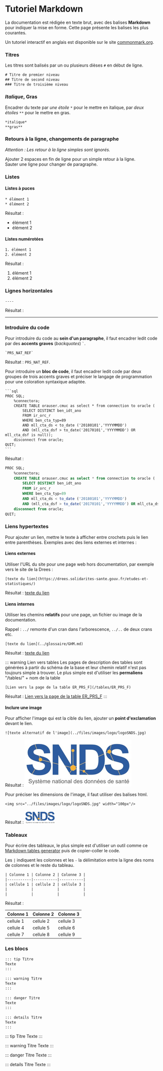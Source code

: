 # Tutoriel Markdown
<!-- SPDX-License-Identifier: MPL-2.0 -->

La documentation est rédigée en texte brut, avec des balises **Markdown** pour indiquer la mise en forme. Cette page présente les balises les plus courantes. 

Un tutoriel interactif en anglais est disponible sur le site [commonmark.org](https://commonmark.org/help/).

### Titres
 
Les titres sont balisés par un ou plusieurs dièses `#` en début de ligne.

```
# Titre de premier niveau
## Titre de second niveau
### Titre de troisième niveau
```

### *Italique*, **Gras**

Encadrer du texte par *une étoile* `*` pour le mettre en italique, 
par *deux étoiles* `**` pour le mettre en gras.

```
*italique*
**gras**
```

### Retours à la ligne, changements de paragraphe

*Attention : Les retour à la ligne simples sont ignorés.*

Ajouter 2 espaces en fin de ligne pour un simple retour à la ligne.  
Sauter une ligne pour changer de paragraphe.

### Listes
#### Listes à puces
```
* élément 1
* élément 2
```
Résultat : 
* élément 1
* élément 2

#### Listes numérotées
```
1. élément 1
2. élément 2
```
Résultat : 
1. élément 1
2. élément 2


### Lignes horizontales
```
----
```
Résultat :

----


### Introduire du code
Pour introduire du code au **sein d'un paragraphe**, il faut encadrer ledit code par des **accents graves** (*backquotes*) `` ` ``.
```
`PRS_NAT_REF`
```
Résultat : ``` PRS_NAT_REF ```.

Pour introduire un **bloc de code**, il faut encadrer ledit code par deux groupes de trois accents graves et préciser le langage de programmation pour une coloration syntaxique adaptée.

````
```sql
PROC SQL;
    %connectora;
    CREATE TABLE orauser.cmuc as select * from connection to oracle (
        SELECT DISTINCT ben_idt_ano
        FROM ir_orc_r
        WHERE ben_cta_typ=89
        AND mll_cta_ds < to_date ('20180101','YYYYMMDD')
        AND (mll_cta_dsf > to_date('20170101','YYYYMMDD') OR mll_cta_dsf is null));
    disconnect from oracle;
QUIT;
```
````

Résultat :
```sql
PROC SQL;
    %connectora;
    CREATE TABLE orauser.cmuc as select * from connection to oracle (
        SELECT DISTINCT ben_idt_ano
        FROM ir_orc_r
        WHERE ben_cta_typ=89
        AND mll_cta_ds < to_date ('20180101','YYYYMMDD')
        AND (mll_cta_dsf > to_date('20170101','YYYYMMDD') OR mll_cta_dsf is null));
    disconnect from oracle;
QUIT;
```

### Liens hypertextes
Pour ajouter un lien, mettre le texte à afficher entre crochets puis le lien entre parenthèses. Exemples avec des liens externes et internes :

#### Liens externes
Utiliser l'URL du site pour une page web hors documentation, par exemple vers le site de la Drees :
```
[texte du lien](https://drees.solidarites-sante.gouv.fr/etudes-et-statistiques/)
```
Résultat : [texte du lien](https://drees.solidarites-sante.gouv.fr/etudes-et-statistiques/)

#### Liens internes
Utiliser les chemins **relatifs** pour une page, un fichier ou image de la documentation.

Rappel : `../` remonte d'un cran dans l'arborescence, `../..` de deux crans etc.

```
[texte du lien](../glossaire/GHM.md)
```
Résultat : [texte du lien](../glossaire/GHM.md)

::: warning Lien vers tables
Les pages de description des tables sont générées à partir du schéma de la base et leur chemin relatif n'est pas toujours simple à trouver.
Le plus simple est d'utiliser les **permaliens** "/tables/" + nom de la table
```
[Lien vers la page de la table ER_PRS_F](/tables/ER_PRS_F)
```
Résultat : [Lien vers la page de la table ER_PRS_F](/tables/ER_PRS_F)
:::

#### Inclure une image
Pour afficher l'image qui est la cible du lien, ajouter un **point d'exclamation** devant le lien.

```
![texte alternatif de l'image](../files/images/logo/logoSNDS.jpg)
```
Résultat : ![texte alternatif de l'image](../files/images/logo/logoSNDS.jpg)

Pour préciser les dimensions de l'image, il faut utiliser des balises html.
```
<img src="../files/images/logo/logoSNDS.jpg" width="100px"/>
```
Résultat : <img src="../files/images/logo/logoSNDS.jpg" width="100px"/>

### Tableaux

Pour écrire des tableaux, le plus simple est d'utiliser un outil comme ce
[Markdown tables generator](https://www.tablesgenerator.com/markdown_tables#) puis de copier-coller le code.

Les `|` indiquent les colonnes et les `-` la délimitation entre la ligne des noms de colonnes et le reste du tableau.
```
| Colonne 1 | Colonne 2 | Colonne 3 |
|-----------|-----------|-----------|
| cellule 1 | cellule 2 | cellule 3 |
|           |           |           |
|           |           |           |
```
Résultat :

| Colonne 1 | Colonne 2 | Colonne 3 |
|-----------|-----------|-----------|
| cellule 1 | cellule 2 | cellule 3 |
| cellule 4 | cellule 5 | cellule 6 |
| cellule 7 | cellule 8 | cellule 9 |

### Les blocs
````
::: tip Titre
Texte
:::

::: warning Titre
Texte
:::

::: danger Titre
Texte
:::

::: details Titre
Texte
:::
````

::: tip Titre
Texte
:::

::: warning Titre
Texte
:::

::: danger Titre
Texte
:::

::: details Titre
Texte
:::


